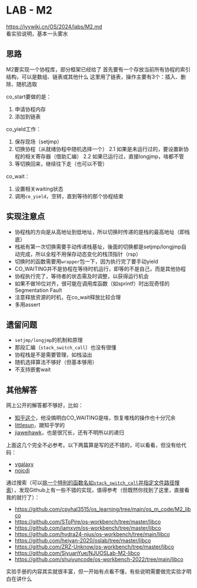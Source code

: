 # LAB - M2
https://jyywiki.cn/OS/2024/labs/M2.md  
看实验说明，基本一头雾水

## 思路
M2要实现一个协程库，部分框架已经给了
首先要有一个存放当前所有协程的索引结构，可以是数组、链表或其他什么
这里用了链表，操作主要有3个：插入、删除、随机选取

co_start要做的是：
1. 申请协程内存
2. 添加到链表

co_yield工作：
1. 保存现场（setjmp）
2. 切换协程（从就绪协程中随机选择一个）
    2.1 如果是未运行过的，要设置新协程的相关寄存器（借助汇编）
    2.2 如果已运行过，直接longjmp，啥都不管
3. 等切换回来，继续往下走（也可以不管）

co_wait：
1. 设置相关waiting状态
2. 调用`co_yield`，空转，直到等待的那个协程结束


## 实现注意点
- 协程栈的方向是从高地址到低地址，所以切换时传递的是栈的最高地址（即栈底）
- 栈衹有第一次切换需要手动传递栈基址，後面的切换都是setjmp/longjmp自动完成，所以全程不用保存动态变化的栈顶指针（rsp）
- 切换时的函数需要用`wrapper`包一下，因为执行完了要手动yield
- CO_WAITING并不是协程在等待时机运行，即等的不是自己，而是其他协程
- 协程执行完了，等待者的状态需及时调整，以获得运行机会
- 如果不做16位对齐，很可能在调用库函数（如sprintf）时出现奇怪的Segmentation Fault
- 注意释放资源的时机，在co_wait释放比较合理
- 多用assert


## 遗留问题
- `setjmp/longjmp`的机制和原理
- 那段汇编（`stack_switch_call`）也没有很懂
- 协程栈是不是需要管理，如栈溢出
- 随机选择算法不够好（但基本够用）
- 不支持嵌套wait

## 其他解答
网上公开的解答都不够好，比如：
- [知乎这个](https://zhuanlan.zhihu.com/p/490475991)，他没搞明白CO_WAITING是啥，恢复堆栈的操作也十分冗余
- [littlesun](https://littlesun.cloud/2023/07/30/协程库-libco/)，跟知乎学的
- [jiaweihawk](https://jiaweihawk.gitee.io/2021/08/06/操作系统-设计与实现-三/)，也是很冗长，还有不明所以的递归

上面这几个完全不必参考。以下两篇算是写的还不错的，可以看看，但没有给代码：
- [vgalaxy](https://vgalaxy.work/posts/os-mini-lab/)
- [noicdi](https://www.noicdi.com/posts/5e8e42b3.html)

通过搜索（可以[挑一个特别的函数名如`stack_switch_call`并指定文件路径搜索](https://github.com/search?q=stack_switch_call+path%3Aco.c&type=code)），发现Github上有一些不错的实现，值得参考（但既然你找到了这里，直接看我的就行了）：
- https://github.com/cpyhal3515/os_learning/tree/main/os_m_code/M2_libco
- https://github.com/SToPire/os-workbench/tree/master/libco
- https://github.com/iamxym/os-workbench/tree/master/libco
- https://github.com/hydra24-njus/os-workbench/tree/main/libco
- https://github.com/heiyan-2020/oslab/tree/master/libco
- https://github.com/ZRZ-Unknow/os-workbench/tree/master/libco
- https://github.com/SiyuanYue/NJUOSLab-M2-libco
- https://github.com/shuiyuncode/os-workbench-2022/tree/main/libco

实验手册的内容其实就很丰富，但一开始有点看不懂，有些说明需要做完实验才明白在讲什么
